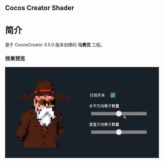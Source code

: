 ## Cocos Creator Shader

# 简介
基于 CocosCreator 3.5.0 版本创建的 **马赛克** 工程。

### 效果预览
![image](../../../gif/202202/2022022409.gif)